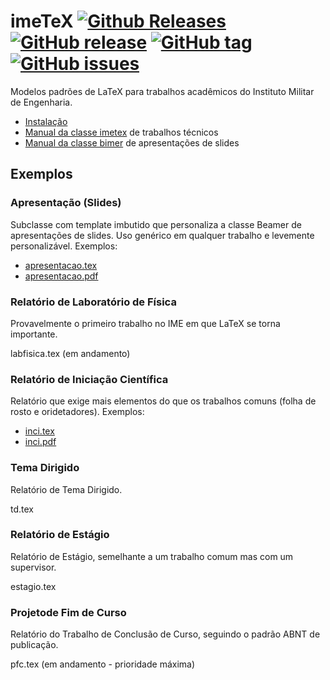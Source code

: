 # imeTeX [![Github Releases](https://img.shields.io/github/downloads/IME-SE8/imeTeX/latest/total.svg)]() [![GitHub release](https://img.shields.io/github/release/IME-SE8/imeTeX.svg)]() [![GitHub tag](https://img.shields.io/github/tag/IME-SE8/imeTeX.svg)]() [![GitHub issues](https://img.shields.io/github/issues/IME-SE8/imeTeX.svg)]()

Modelos padrões de LaTeX para trabalhos acadêmicos do Instituto Militar de Engenharia.

 * [Instalação](https://github.com/IME-SE8/imeTeX/wiki/Instala%C3%A7%C3%A3o)
 * [Manual da classe imetex]() de trabalhos técnicos
 * [Manual da classe bimer]() de apresentações de slides

## Exemplos
### Apresentação (Slides)
Subclasse com template imbutido que personaliza a classe Beamer de apresentações de slides. Uso genérico em qualquer trabalho e levemente personalizável. Exemplos:
 * [apresentacao.tex](https://github.com/IME-SE8/imeTeX/blob/master/doc/latex/imetex/examples/apresentacao.tex)
 * [apresentacao.pdf](https://github.com/IME-SE8/imeTeX/blob/master/doc/latex/imetex/examples/apresentacao.pdf)

### Relatório de Laboratório de Física
Provavelmente o primeiro trabalho no IME em que LaTeX se torna importante.

labfisica.tex (em andamento)

### Relatório de Iniciação Científica
Relatório que exige mais elementos do que os trabalhos comuns (folha de rosto e oridetadores). Exemplos:
 * [inci.tex](https://github.com/IME-SE8/imeTeX/blob/master/doc/latex/imetex/examples/inci.tex)
 * [inci.pdf](https://github.com/IME-SE8/imeTeX/blob/master/doc/latex/imetex/examples/inci.pdf)


### Tema Dirigido
Relatório de Tema Dirigido.

td.tex

### Relatório de Estágio
Relatório de Estágio, semelhante a um trabalho comum mas com um supervisor.

estagio.tex

### Projetode Fim de Curso
Relatório do Trabalho de Conclusão de Curso, seguindo o padrão ABNT de publicação.

pfc.tex (em andamento - prioridade máxima)
